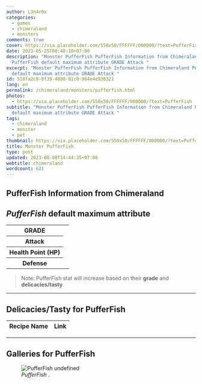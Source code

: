 ```yaml
---
author: L3n4r0x
categories:
  - games
  - chimeraland
  - monsters
comments: true
cover: https://via.placeholder.com/550x50/FFFFFF/000000/?text=PufferFish
date: 2023-05-25T00:40:10+07:00
description: "Monster PufferFish PufferFish Information from Chimeraland
  PufferFish default maximum attribute GRADE Attack "
excerpt: "Monster PufferFish PufferFish Information from Chimeraland PufferFish
  default maximum attribute GRADE Attack "
id: 518fa2c0-0f39-4888-81c0-964e4e938321
lang: en
permalink: /chimeraland/monsters/pufferfish.html
photos:
  - https://via.placeholder.com/550x50/FFFFFF/000000/?text=PufferFish
subtitle: "Monster PufferFish PufferFish Information from Chimeraland PufferFish
  default maximum attribute GRADE Attack "
tags:
  - chimeraland
  - monster
  - pet
thumbnail: https://via.placeholder.com/550x50/FFFFFF/000000/?text=PufferFish
title: Monster PufferFish
type: post
updated: 2023-08-08T14:44:35+07:00
webtitle: chimeraland
wordcount: 621
---
```


<link
  rel="stylesheet"
  href="https://rawcdn.githack.com/dimaslanjaka/Web-Manajemen/870a349/css/bootstrap-5-3-0-alpha3-wrapper.css"
/>
<section id="bootstrap-wrapper">
  <div data-bs-theme="dark">
    <h2>PufferFish Information from Chimeraland</h2>
    <h2 id="attribute"><i>PufferFish</i> default maximum attribute</h2>
    <div class="row">
      <div class="col mb-2">
        <div class="card">
          <div class="card-body">
            <table>
              <tr>
                <th>GRADE</th>
                <td><br /></td>
              </tr>
              <tr>
                <th>Attack</th>
                <td></td>
              </tr>
              <tr>
                <th>Health Point (HP)</th>
                <td></td>
              </tr>
              <tr>
                <th>Defense</th>
                <td></td>
              </tr>
            </table>
          </div>
        </div>
      </div>
    </div>
    <blockquote class="bd-callout bd-callout-warning">
      Note: PufferFish stat will increase based on their <b>grade</b> and
      <b>delicacies/tasty</b>.
    </blockquote>
    <hr />
    <h2 id="delicacies">Delicacies/Tasty for PufferFish</h2>
    <div class="card">
      <div class="card-body">
        <div class="table-responsive">
          <table class="table table-striped">
            <thead>
              <tr>
                <th>Recipe Name</th>
                <th>Link</th>
              </tr>
            </thead>
            <tbody></tbody>
          </table>
        </div>
      </div>
    </div>
    <hr />
    <div id="gallery">
      <h2>Galleries for PufferFish</h2>
      <div class="row">
        <div class="col-lg-6 col-12">
          <figure>
            <img
              src="https://www.webmanajemen.com/undefined"
              alt="PufferFish undefined"
            />
            <figcaption style="word-wrap: break-word">
              <i>PufferFish</i> .
            </figcaption>
          </figure>
        </div>
      </div>
    </div>
  </div>
</section>